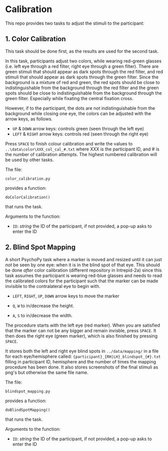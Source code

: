 # Calibration

This repo provides two tasks to adjust the stimuli to the participant:

## 1. Color Calibration

This task should be done first, as the results are used for the second task.

In this task, participants adjust two colors, while wearing red-green glasses (i.e. left eye through a red filter, right eye through a green filter). There are green stimuli that should appear as dark spots through the red filter, and red stimuli that should appear as dark spots through the green filter. Since the background is a mixture of red and green, the red spots should be close to indistinguishable from the background through the red filter and the green spots should be close to indistinguishable from the background through the green filter. Especially while fixating the central fixation cross.

However, if to the participant, the dots are not indistinguishable from the background while closing one eye, the colors can be adjusted with the arrow keys, as follows.

- `UP` & `DOWN` arrow keys: controls green (seen through the left eye)
- `LEFT` & `RIGHT` arrow keys: controls red (seen through the right eye)

Press `SPACE` to finish colour calibration and write the values to `..\data\color\XXX_col_cal_#.txt` where XXX is the participant ID, and # is the number of calibration attempts. The highest numbered calibration will be used by other tasks.

The file:

`color_calibration.py`

provides a function:

`doColorCalibration()`

that runs the task.

Arguments to the function:

- `ID`: _string_ the ID of the participant, if not provided, a pop-up asks to enter the ID

## 2. Blind Spot Mapping

A short PsychoPy task where a marker is moved and resized until it can just _not_ be seen by one eye: when it is in the blind spot of that eye. This should be done _after_ color calibration (different repository in Intrepid-2a) since this task assumes the participant is wearing red-blue glasses and needs to read the calibrated colors for the participant such that the marker can be made invisible to the contralateral eye to begin with.

- `LEFT`, `RIGHT`, `UP`, `DOWN` arrow keys to move the marker

- `Q`, `W` to in/decrease the height.

- `A`, `S` to in/decrease the width.

The procedure starts with the left eye (red marker). When you are satisfied that the marker can not be any bigger and remain invisble, press `SPACE`. It then does the right eye (green marker), which is also finished by pressing `SPACE`.

It stores both the left and right eye blind spots in `../data/mapping/` in a file for each eye/hemisphere called: `{participant}_{RH|LH}_blindspot_{#}.txt` filling in participant ID, hemisphere and the number of times the mapping procedure has been done. It also stores screenshots of the final stimuli as png's but otherwise the same file name.

The file:

`blindspot_mapping.py`

provides a function:

`doBlindSpotMapping()`

that runs the task.

Arguments to the function:

- `ID`: _string_ the ID of the participant, if not provided, a pop-up asks to enter the ID
